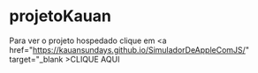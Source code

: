 # projetoKauan
 
Para ver o projeto hospedado clique em <a href="https://kauansundays.github.io/SimuladorDeAppleComJS/" target="_blank >CLIQUE AQUI</a>
